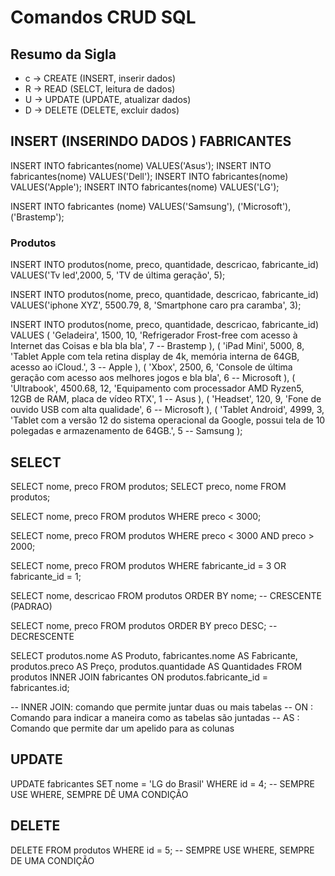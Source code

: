 # Comandos CRUD SQL

## Resumo da Sigla
- c -> CREATE  (INSERT, inserir dados)
- R -> READ    (SELCT, leitura de dados)
- U -> UPDATE  (UPDATE, atualizar dados)
- D -> DELETE  (DELETE, excluir dados)

## INSERT (INSERINDO DADOS ) FABRICANTES
INSERT INTO fabricantes(nome) VALUES('Asus');
INSERT INTO fabricantes(nome) VALUES('Dell');
INSERT INTO fabricantes(nome) VALUES('Apple');
INSERT INTO fabricantes(nome) VALUES('LG');

INSERT INTO fabricantes (nome)
VALUES('Samsung'), ('Microsoft'), ('Brastemp');


### Produtos
INSERT INTO produtos(nome, preco, quantidade, descricao, fabricante_id)
VALUES('Tv led',2000, 5, 'TV de última geração', 5);

INSERT INTO produtos(nome, preco, quantidade, descricao, fabricante_id)
VALUES('iphone XYZ', 5500.79, 8, 'Smartphone caro pra caramba', 3);


INSERT INTO produtos(nome, preco, quantidade, descricao, fabricante_id) VALUES
(
    'Geladeira',
    1500,
    10,
    'Refrigerador Frost-free com acesso à Internet das Coisas e bla bla bla',
    7 -- Brastemp
),
(
    'iPad Mini',
    5000,
    8,
    'Tablet Apple com tela retina display de 4k, memória interna de 64GB, acesso ao iCloud.',
    3 -- Apple
),
(
    'Xbox',
    2500,
    6,
    'Console de última geração com acesso aos melhores jogos e bla bla',
    6 -- Microsoft
),
(
    'Ultrabook',
    4500.68,
    12,
    'Equipamento com processador AMD Ryzen5, 12GB de RAM, placa de vídeo RTX',
    1 -- Asus
),
(
    'Headset',
    120,
    9,
    'Fone de ouvido USB com alta qualidade',
    6 -- Microsoft
),
(
    'Tablet Android',
    4999,
    3,
    'Tablet com a versão 12 do sistema operacional da Google, possui tela de 10 polegadas e armazenamento de 64GB.',
    5 -- Samsung
);


## SELECT
SELECT nome, preco FROM produtos; 
SELECT preco, nome FROM produtos;

SELECT nome, preco FROM produtos WHERE preco < 3000;

SELECT nome, preco FROM produtos
WHERE preco < 3000 AND preco > 2000;

SELECT nome, preco FROM produtos
WHERE fabricante_id = 3 OR fabricante_id = 1;

SELECT nome, descricao FROM produtos
ORDER BY nome; -- CRESCENTE (PADRAO)

SELECT nome, preco FROM produtos
ORDER BY preco DESC; -- DECRESCENTE 

SELECT
produtos.nome AS Produto,
fabricantes.nome AS Fabricante,
produtos.preco AS Preço,
produtos.quantidade AS Quantidades
FROM produtos INNER JOIN fabricantes
ON produtos.fabricante_id = fabricantes.id;

-- INNER JOIN: comando que permite juntar duas ou mais tabelas 
-- ON : Comando para indicar a maneira como as tabelas são juntadas 
-- AS : Comando que permite dar um apelido para as colunas

## UPDATE 
UPDATE fabricantes SET nome = 'LG do Brasil'
WHERE id = 4; -- SEMPRE USE WHERE, SEMPRE DÊ UMA CONDIÇÃO

## DELETE
DELETE FROM produtos 
WHERE id = 5; -- SEMPRE USE WHERE, SEMPRE DE UMA CONDIÇÃO

